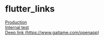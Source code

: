 # flutter_links

<a href="https://play.google.com/store/apps/details?id=co.appkanoonmarisa.bmicalculator">Production</a>
<br/>
<a href="https://play.google.com/apps/test/co.appkanoonmarisa.bmicalculator/2">Internal test</a>
<br/>
<a href="https://www.gaitame.com/openapp">Deep link (https://www.gaitame.com/openapp)</a>
